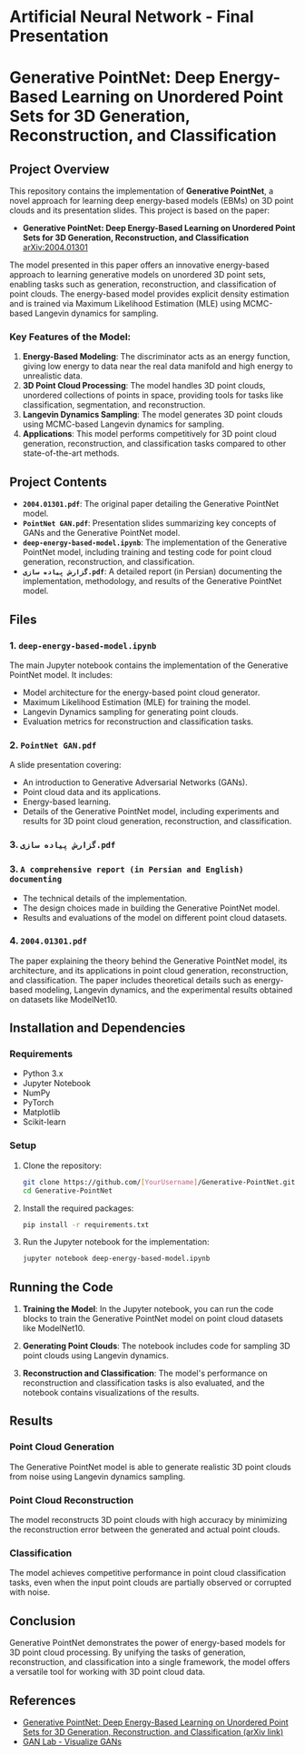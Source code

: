 # Artificial Neural Network - Final Presentation
# Generative PointNet: Deep Energy-Based Learning on Unordered Point Sets for 3D Generation, Reconstruction, and Classification

## Project Overview

This repository contains the implementation of **Generative PointNet**, a novel approach for learning deep energy-based models (EBMs) on 3D point clouds and its presentation slides. This project is based on the paper:

- **Generative PointNet: Deep Energy-Based Learning on Unordered Point Sets for 3D Generation, Reconstruction, and Classification** [arXiv:2004.01301](https://arxiv.org/abs/2004.01301)

The model presented in this paper offers an innovative energy-based approach to learning generative models on unordered 3D point sets, enabling tasks such as generation, reconstruction, and classification of point clouds. The energy-based model provides explicit density estimation and is trained via Maximum Likelihood Estimation (MLE) using MCMC-based Langevin dynamics for sampling.

### Key Features of the Model:
1. **Energy-Based Modeling**: The discriminator acts as an energy function, giving low energy to data near the real data manifold and high energy to unrealistic data.
2. **3D Point Cloud Processing**: The model handles 3D point clouds, unordered collections of points in space, providing tools for tasks like classification, segmentation, and reconstruction.
3. **Langevin Dynamics Sampling**: The model generates 3D point clouds using MCMC-based Langevin dynamics for sampling.
4. **Applications**: This model performs competitively for 3D point cloud generation, reconstruction, and classification tasks compared to other state-of-the-art methods.
   
## Project Contents

- **`2004.01301.pdf`**: The original paper detailing the Generative PointNet model.
- **`PointNet GAN.pdf`**: Presentation slides summarizing key concepts of GANs and the Generative PointNet model.
- **`deep-energy-based-model.ipynb`**: The implementation of the Generative PointNet model, including training and testing code for point cloud generation, reconstruction, and classification.
- **`گزارش پیاده سازی.pdf`**: A detailed report (in Persian) documenting the implementation, methodology, and results of the Generative PointNet model.

## Files

### 1. `deep-energy-based-model.ipynb`
The main Jupyter notebook contains the implementation of the Generative PointNet model. It includes:
- Model architecture for the energy-based point cloud generator.
- Maximum Likelihood Estimation (MLE) for training the model.
- Langevin Dynamics sampling for generating point clouds.
- Evaluation metrics for reconstruction and classification tasks.

### 2. `PointNet GAN.pdf`
A slide presentation covering:
- An introduction to Generative Adversarial Networks (GANs).
- Point cloud data and its applications.
- Energy-based learning.
- Details of the Generative PointNet model, including experiments and results for 3D point cloud generation, reconstruction, and classification.

### 3. `گزارش پیاده سازی.pdf`
### 3. `A comprehensive report (in Persian and English) documenting`
- The technical details of the implementation.
- The design choices made in building the Generative PointNet model.
- Results and evaluations of the model on different point cloud datasets.

### 4. `2004.01301.pdf`
The paper explaining the theory behind the Generative PointNet model, its architecture, and its applications in point cloud generation, reconstruction, and classification. The paper includes theoretical details such as energy-based modeling, Langevin dynamics, and the experimental results obtained on datasets like ModelNet10.

## Installation and Dependencies

### Requirements

- Python 3.x
- Jupyter Notebook
- NumPy
- PyTorch
- Matplotlib
- Scikit-learn

### Setup

1. Clone the repository:
   ```bash
   git clone https://github.com/[YourUsername]/Generative-PointNet.git
   cd Generative-PointNet
   ```

2. Install the required packages:
   ```bash
   pip install -r requirements.txt
   ```

3. Run the Jupyter notebook for the implementation:
   ```bash
   jupyter notebook deep-energy-based-model.ipynb
   ```

## Running the Code

1. **Training the Model**: 
   In the Jupyter notebook, you can run the code blocks to train the Generative PointNet model on point cloud datasets like ModelNet10.

2. **Generating Point Clouds**: 
   The notebook includes code for sampling 3D point clouds using Langevin dynamics.

3. **Reconstruction and Classification**: 
   The model's performance on reconstruction and classification tasks is also evaluated, and the notebook contains visualizations of the results.

## Results

### Point Cloud Generation
The Generative PointNet model is able to generate realistic 3D point clouds from noise using Langevin dynamics sampling.

### Point Cloud Reconstruction
The model reconstructs 3D point clouds with high accuracy by minimizing the reconstruction error between the generated and actual point clouds.

### Classification
The model achieves competitive performance in point cloud classification tasks, even when the input point clouds are partially observed or corrupted with noise.

## Conclusion

Generative PointNet demonstrates the power of energy-based models for 3D point cloud processing. By unifying the tasks of generation, reconstruction, and classification into a single framework, the model offers a versatile tool for working with 3D point cloud data.

## References

- [Generative PointNet: Deep Energy-Based Learning on Unordered Point Sets for 3D Generation, Reconstruction, and Classification (arXiv link)](https://arxiv.org/abs/2004.01301)
- [GAN Lab - Visualize GANs](https://poloclub.github.io/ganlab/)
```
